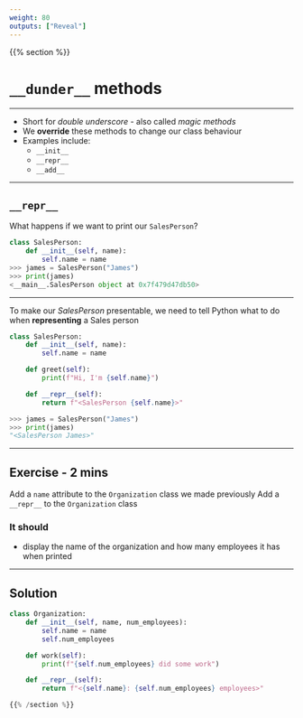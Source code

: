 ```yaml
---
weight: 80
outputs: ["Reveal"]
---
```


{{% section %}}

# `__dunder__` methods

---

- Short for *double underscore* - also called *magic methods*
- We **override** these methods to change our class behaviour
- Examples include:  
  - `__init__`
  - `__repr__`
  - `__add__`

---

## `__repr__`

What happens if we want to print our `SalesPerson`?

```python
class SalesPerson:
    def __init__(self, name):
        self.name = name
>>> james = SalesPerson("James")
>>> print(james)
<__main__.SalesPerson object at 0x7f479d47db50>
```

---

To make our *SalesPerson* presentable, we need to tell Python what to do when **representing** a Sales person

```python
class SalesPerson:
    def __init__(self, name):
        self.name = name

    def greet(self):
        print(f"Hi, I'm {self.name}")

    def __repr__(self):
        return f"<SalesPerson {self.name}>"

>>> james = SalesPerson("James")
>>> print(james)
"<SalesPerson James>"
```

---

## Exercise - 2 mins

Add a `name` attribute to the `Organization` class we made previously
Add a `__repr__` to the `Organization` class

### It should

- display the name of the organization and how many employees it has when printed

---

## Solution

```python
class Organization:
    def __init__(self, name, num_employees):
        self.name = name
        self.num_employees

    def work(self):
        print(f"{self.num_employees} did some work")

    def __repr__(self):
        return f"<{self.name}: {self.num_employees} employees>"

{{% /section %}}
